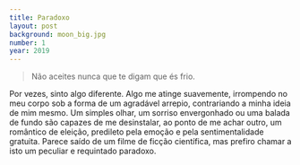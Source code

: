 ```yaml
---
title: Paradoxo
layout: post
background: moon_big.jpg
number: 1
year: 2019
---
```


> Não aceites nunca que te digam que és frio.

Por vezes, sinto algo diferente. Algo me atinge suavemente, irrompendo no meu corpo sob a forma de um agradável arrepio, contrariando a minha ideia de mim mesmo. Um simples olhar, um sorriso envergonhado ou uma balada de fundo são capazes de me desinstalar, ao ponto de me achar outro, um romântico de eleição, predileto pela emoção e pela sentimentalidade gratuita. Parece saído de um filme de ficção científica, mas prefiro chamar a isto um peculiar e requintado paradoxo.
